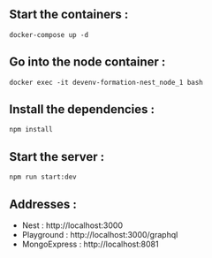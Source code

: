 ## Start the containers :
```
docker-compose up -d
```

## Go into the node container :
```
docker exec -it devenv-formation-nest_node_1 bash
```


## Install the dependencies :
```
npm install
```


## Start the server :
```
npm run start:dev
```

## Addresses :

- Nest : http://localhost:3000
- Playground : http://localhost:3000/graphql
- MongoExpress : http://localhost:8081